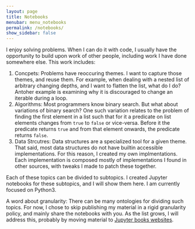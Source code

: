 ```yaml
---
layout: page
title: Notebooks
menubar: menu_notebooks
permalink: /notebooks/
show_sidebar: false
---
```


I enjoy solving problems. When I can do it with code, I usually have the opportunity to build upon work of other people, including work I have done somewhere else. This work includes:
1. Concpets: Problems have reoccuring themes. I want to capture those themes, and reuse them. For example, when dealing with a nested list of arbitrary changing depths, and I want to flatten the list, what do I do? Antoher example is examining why it is discouraged to change an iterable during a loop.
2. Algorithms: Most programmers know binary search. But what about variations of binary search? One such variation relates to the problem of finding the first element in a list such that for it a predicate on list elements changes from `true` to `false` or vice-versa. Before it the predicate returns `true` and from that element onwards, the predicate returns `false`.
3. Data Strcutres: Data structures are a specialized tool for a given theme. That said, most data structures do not have builtin accessible implementations. For this reason, I created my own implmentations. Each implementation is composed mostly of implementations I found in other sources, with tweaks I made to patch these together.

Each of these topics can be divided to subtopics. I created Jupyter notebooks for these subtopics, and I will show them here. I am currently focused on Python3.

A word about granularity: There can be many ontologies for dividing such topics. For now, I chose to skip publishing my material in a rigid granularity policy, and mainly share the notebooks with you. As the list grows, I will address this, probably by moving material to [Jupyter books websites](https://jupyterbook.org/en/stable/intro.html).